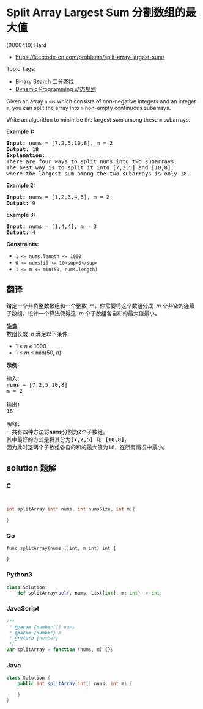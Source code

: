 # Split Array Largest Sum 分割数组的最大值

[0000410] Hard

- https://leetcode-cn.com/problems/split-array-largest-sum/

Topic Tags:

- [Binary Search 二分查找](https://leetcode-cn.com/tag/binary-search/)
- [Dynamic Programming 动态规划](https://leetcode-cn.com/tag/dynamic-programming/)

Given an array `nums` which consists of non-negative integers and an integer `m`, you can split the array into `m` non-empty continuous subarrays.

Write an algorithm to minimize the largest sum among these `m` subarrays.

**Example 1:**

<pre><strong>Input:</strong> nums = [7,2,5,10,8], m = 2
<strong>Output:</strong> 18
<strong>Explanation:</strong>
There are four ways to split nums into two subarrays.
The best way is to split it into [7,2,5] and [10,8],
where the largest sum among the two subarrays is only 18.
</pre>

**Example 2:**

<pre><strong>Input:</strong> nums = [1,2,3,4,5], m = 2
<strong>Output:</strong> 9
</pre>

**Example 3:**

<pre><strong>Input:</strong> nums = [1,4,4], m = 3
<strong>Output:</strong> 4
</pre>

**Constraints:**

- `1 <= nums.length <= 1000`
- `0 <= nums[i] <= 10<sup>6</sup>`
- `1 <= m <= min(50, nums.length)`

## 翻译

给定一个非负整数数组和一个整数  *m*，你需要将这个数组分成  *m* 个非空的连续子数组。设计一个算法使得这  *m* 个子数组各自和的最大值最小。

**注意:**  
数组长度  *n* 满足以下条件:

- 1 ≤ _n_ ≤ 1000
- 1 ≤ _m_ ≤ min(50, _n_)

**示例:**

<pre>输入:
<strong>nums</strong> = [7,2,5,10,8]
<strong>m</strong> = 2

输出:
18

解释:
一共有四种方法将<strong>nums</strong>分割为2个子数组。
其中最好的方式是将其分为<strong>[7,2,5]</strong> 和 <strong>[10,8]</strong>，
因为此时这两个子数组各自的和的最大值为18，在所有情况中最小。
</pre>

## solution 题解

### C

```c


int splitArray(int* nums, int numsSize, int m){

}
```

### Go

```golang
func splitArray(nums []int, m int) int {

}
```

### Python3

```python
class Solution:
    def splitArray(self, nums: List[int], m: int) -> int:
```

### JavaScript

```javascript
/**
 * @param {number[]} nums
 * @param {number} m
 * @return {number}
 */
var splitArray = function (nums, m) {};
```

### Java

```java
class Solution {
    public int splitArray(int[] nums, int m) {

    }
}
```
